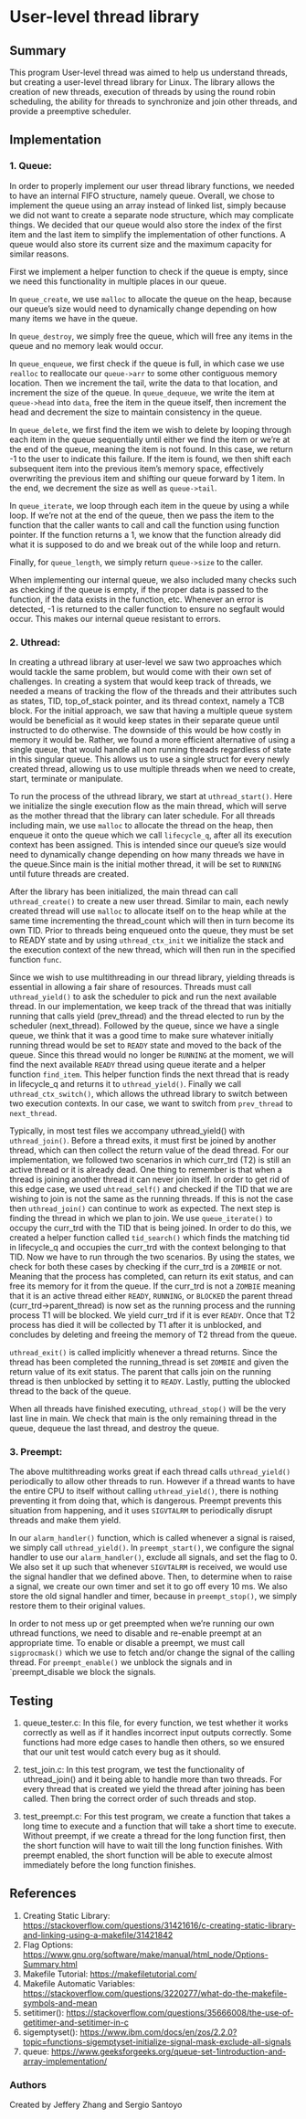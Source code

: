 # User-level thread library

## Summary
This program User-level thread was aimed to help us understand threads, but 
creating a user-level thread library for Linux. The library allows the 
creation of new threads, execution of threads by using the round robin 
scheduling, the ability for threads to synchronize and join other threads, and 
provide a preemptive scheduler.

## Implementation
### 1. Queue:
In order to properly implement our user thread library functions, we needed to 
have an internal FIFO structure, namely queue. Overall, we chose to implement 
the queue using an array instead of linked list, simply because we did not 
want to create a separate node structure, which may complicate things. We 
decided that our queue would also store the index of the first item and the 
last item to simplify the implementation of other functions. A queue would 
also store its current size and the maximum capacity for similar reasons.

First we implement a helper function to check if the queue is empty, since we 
need this functionality in multiple places in our queue.

In `queue_create`, we use `malloc` to allocate the queue on the heap, because 
our queue’s size would need to dynamically change depending on how many 
items we have in the queue.

In `queue_destroy`, we simply free the queue, which will free any items in the 
queue and no memory leak would occur.

In `queue_enqueue`, we first check if the queue is full, in which case we use 
`realloc` to reallocate our `queue->arr` to some other contiguous memory 
location. Then we increment the tail, write the data to that location, and 
increment the size of the queue. In `queue_dequeue`, we write the item at 
`queue->head` into `data`, free the item in the queue itself, then increment 
the head and decrement the size to maintain consistency in the queue.

In `queue_delete`, we first find the item we wish to delete by looping through 
each item in the queue sequentially until either we find the item or we’re 
at the end of the queue, meaning the item is not found. In this case, we 
return -1 to the user to indicate this failure. If the item is found, we then 
shift each subsequent item into the previous item’s memory space, 
effectively overwriting the previous item and shifting our queue forward by 1 
item. In the end, we decrement the size as well as `queue->tail`.

In `queue_iterate`, we loop through each item in the queue by using a while 
loop. If we’re not at the end of the queue, then we pass the item to the 
function that the caller wants to call and call the function using function 
pointer. If the function returns a 1, we know that the function already did 
what it is supposed to do and we break out of the while loop and return.

Finally, for `queue_length`, we simply return `queue->size` to the caller.

When implementing our internal queue, we also included many checks such as 
checking if the queue is empty, if the proper data is passed to the function, 
if the data exists in the function, etc. Whenever an error is detected, -1 is 
returned to the caller function to ensure no segfault would occur. This makes 
our internal queue resistant to errors. 

### 2. Uthread:
In creating a uthread library at user-level we saw two approaches which would 
tackle the same problem, but would come with their own set of challenges. In 
creating a system that would keep track of threads, we needed a means of 
tracking the flow of the threads and their attributes such as states, TID, 
top_of_stack pointer, and its thread context, namely a TCB block. For the 
initial approach, we saw that having a multiple queue system would be 
beneficial as it would keep states in their separate queue until instructed to 
do otherwise. The downside of this would be how costly in memory it would be. 
Rather, we found a more efficient alternative of using a single queue, that 
would handle all non running threads regardless of state in this singular 
queue. This allows us to use a single struct for every newly created thread, 
allowing us to use multiple threads when we need to create, start, terminate 
or manipulate.

To run the process of the uthread library, we start at `uthread_start()`. Here 
we initialize the single execution flow as the main thread, which will serve 
as the mother thread that the library can later schedule. For all threads 
including main, we use `malloc` to allocate the thread on the heap, then 
enqueue it onto the queue which we call `lifecycle_q`, after all its execution 
context has been assigned. This is intended since our queue’s size would 
need to dynamically change depending on how many threads we have in the 
queue.Since main is the initial mother thread, it will be set to `RUNNING` 
until future threads are created.

After the library has been initialized, the main thread can call 
`uthread_create()` to create a new user thread. Similar to main, each newly 
created thread will use `malloc` to allocate itself on to the heap while at 
the same time incrementing the thread_count which will then in turn become its 
own TID. Prior to threads being enqueued onto the queue, they must be set to 
READY state and by using `uthread_ctx_init` we initialize the stack and the 
execution context of the new thread, which will then run in the specified 
function `func`.

Since we wish to use multithreading in our thread library, yielding threads is 
essential in allowing a fair share of resources. Threads must call 
`uthread_yield()` to ask the scheduler to pick and run the next available 
thread. In our implementation, we keep track of the thread that was initially 
running that calls yield (prev_thread) and the thread elected to run by the 
scheduler (next_thread). Followed by the queue, since we have a single queue, 
we think that it was a good time to make sure whatever initially running 
thread would be set to `READY` state and moved to the back of the queue. Since 
this thread would no longer be `RUNNING` at the moment, we will find the next 
available `READY` thread using queue iterate and a helper function 
`find_item`. This helper function finds the next thread that is ready in 
lifecycle_q and returns it to `uthread_yield()`. Finally we call 
`uthread_ctx_switch()`, which allows the uthread library to switch between two 
execution contexts. In our case, we want to switch from `prev_thread` to 
`next_thread`.

Typically, in most test files we accompany uthread_yield() with 
`uthread_join()`. Before a thread exits, it must first be joined by another 
thread, which can then collect the return value of the dead thread. For our 
implementation, we followed two scenarios in which curr_trd (T2) is still an 
active thread or it is already dead. One thing to remember is that when a 
thread is joining another thread it can never join itself. In order to get rid 
of this edge case, we used `uhtread_self()` and checked if the TID that we are 
wishing to join is not the same as the running threads. If this is not the 
case then `uthread_join()` can continue to work as expected. The next step is 
finding the thread in which we plan to join. We use `queue_iterate()` to 
occupy the curr_trd with the TID that is being joined. In order to do this, we 
created a helper function called `tid_search()` which finds the matching tid 
in lifecycle_q and occupies the curr_trd with the context belonging to that 
TID. Now we have to run through the two scenarios. By using the states, we 
check for both these cases by checking if the curr_trd is a `ZOMBIE` or not. 
Meaning that the process has completed, can return its exit status, and can 
free its memory for it from the queue. If the curr_trd is not a `ZOMBIE` 
meaning that it is an active thread either `READY`, `RUNNING`, or `BLOCKED` 
the parent thread (curr_trd->parent_thread) is now set as the running process 
and the running process T1 will be blocked. We yield curr_trd if it is ever 
`READY`. Once that T2 process has died it will be collected by T1 after it is 
unblocked, and concludes by deleting and freeing the memory of T2 thread from 
the queue.

`uthread_exit()` is called implicitly whenever a thread returns. Since the 
thread has been completed the running_thread is set `ZOMBIE` and given the 
return value of its exit status. The parent that calls join on the running 
thread is then unblocked by setting it to `READY`. Lastly, putting the 
ublocked thread to the back of the queue.

When all threads have finished executing, `uthread_stop()` will be the very 
last line in main. We check that main is the only remaining thread in the 
queue, dequeue the last thread, and destroy the queue.

### 3. Preempt:
The above multithreading works great if each thread calls `uthread_yield()` 
periodically to allow other threads to run. However if a thread wants to have 
the entire CPU to itself without calling `uthread_yield()`, there is nothing 
preventing it from doing that, which is dangerous. Preempt prevents this 
situation from happening, and it uses `SIGVTALRM` to periodically disrupt 
threads and make them yield.

In our `alarm_handler()` function, which is called whenever a signal is 
raised, we simply call `uthread_yield()`. In `preempt_start()`, we configure 
the signal handler to use our `alarm_handler()`, exclude all signals, and set 
the flag to 0. We also set it up such that whenever `SIGVTALRM` is received, 
we would use the signal handler that we defined above. Then, to determine when 
to raise a signal, we create our own timer and set it to go off every 10 ms. 
We also store the old signal handler and timer, because in `preempt_stop()`, 
we simply restore them to their original values. 

In order to not mess up or get preempted when we’re running our own uthread 
functions, we need to disable and re-enable preempt at an appropriate time. To 
enable or disable a preempt, we must call `sigprocmask()` which we use to 
fetch and/or change the signal of the calling thread. For `preempt_enable()` 
we unblock the signals and in `preempt_disable we block the signals. 

## Testing
1. queue_tester.c: In this file, for every function, we test whether it works 
correctly as well as if it handles incorrect input outputs correctly. Some 
functions had more edge cases to handle then others, so we ensured that our 
unit test would catch every bug as it should.

2. test_join.c: In this test program, we test the functionality of 
uthread_join() and it being able to handle more than two threads. For every 
thread that is created we yield the thread after joining has been called. Then 
bring the correct order of such threads and stop.

3. test_preempt.c: For this test program, we create a function that takes a 
long time to execute and a function that will take a short time to execute. 
Without preempt, if we create a thread for the long function first, then the 
short function will have to wait till the long function finishes. With preempt 
enabled, the short function will be able to execute almost immediately before 
the long function finishes. 

## References
1. Creating Static Library: 
https://stackoverflow.com/questions/31421616/c-creating-static-library-and-linking-using-a-makefile/31421842
2. Flag Options: 
https://www.gnu.org/software/make/manual/html_node/Options-Summary.html
3. Makefile Tutorial: https://makefiletutorial.com/
4. Makefile Automatic Variables: 
https://stackoverflow.com/questions/3220277/what-do-the-makefile-symbols-and-mean
5. setitimer(): 
https://stackoverflow.com/questions/35666008/the-use-of-getitimer-and-setitimer-in-c
6. sigemptyset(): 
https://www.ibm.com/docs/en/zos/2.2.0?topic=functions-sigemptyset-initialize-signal-mask-exclude-all-signals
7. queue: 
https://www.geeksforgeeks.org/queue-set-1introduction-and-array-implementation/
### Authors
Created by Jeffery Zhang and Sergio Santoyo

